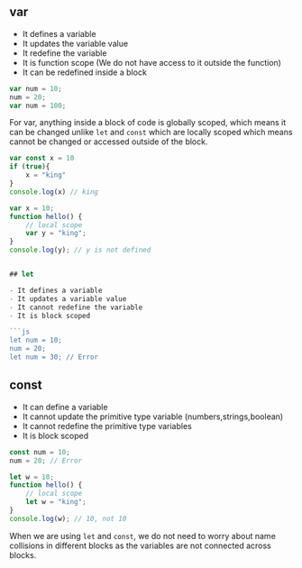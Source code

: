 ## var

- It defines a variable
- It updates the variable value
- It redefine the variable
- It is function scope (We do not have access to it outside the function)
- It can be redefined inside a block

```js
var num = 10;
num = 20;
var num = 100;
```

For var, anything inside a block of code is globally scoped, which means it can be changed unlike `let` and `const` which are locally scoped which means cannot be changed or accessed outside of the block.

```js
var const x = 10
if (true){
    x = "king"
}
console.log(x) // king
```

````js
var x = 10;
function hello() {
	// local scope
	var y = "king";
}
console.log(y); // y is not defined


## let

- It defines a variable
- It updates a variable value
- It cannot redefine the variable
- It is block scoped

```js
let num = 10;
num = 20;
let num = 30; // Error
````

## const

- It can define a variable
- It cannot update the primitive type variable (numbers,strings,boolean)
- It cannot redefine the primitive type variables
- It is block scoped

```js
const num = 10;
num = 20; // Error
```

```js
let w = 10;
function hello() {
	// local scope
	let w = "king";
}
console.log(w); // 10, not 10
```

When we are using `let` and `const`, we do not need to worry about name collisions in different blocks as the variables are not connected across blocks.
